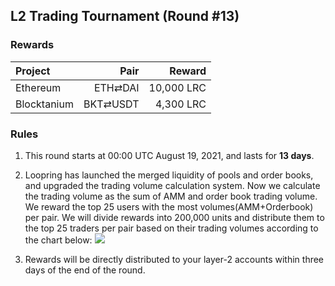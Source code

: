 ## L2 Trading Tournament (Round #13)

###  Rewards


| **Project** | **Pair** | **Reward** |
| :--- | ---: | ---: |
Ethereum | ETH⇄DAI |  10,000 LRC |
Blocktanium | BKT⇄USDT |  4,300 LRC |


### Rules


1) This round starts at 00:00 UTC August 19, 2021, and lasts for **13 days**.

2) Loopring has launched the merged liquidity of pools and order books, and upgraded the trading volume calculation system. Now we calculate the trading volume as the sum of AMM and order book trading volume. We reward the top 25 users with the most volumes(AMM+Orderbook) per pair. We will divide rewards into 200,000 units and distribute them to the top 25 traders per pair based on their trading volumes according to the chart below:
![](/markdown/images/program_3.png "")

3) Rewards will be directly distributed to your layer-2 accounts within three days of the end of the round.
